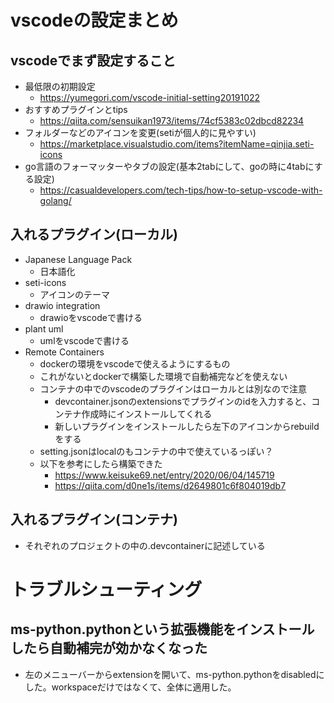 # vscodeの設定まとめ

## vscodeでまず設定すること
- 最低限の初期設定
    - https://yumegori.com/vscode-initial-setting20191022
- おすすめプラグインとtips
    - https://qiita.com/sensuikan1973/items/74cf5383c02dbcd82234
- フォルダーなどのアイコンを変更(setiが個人的に見やすい)
    - https://marketplace.visualstudio.com/items?itemName=qinjia.seti-icons
- go言語のフォーマッターやタブの設定(基本2tabにして、goの時に4tabにする設定)
    - https://casualdevelopers.com/tech-tips/how-to-setup-vscode-with-golang/

## 入れるプラグイン(ローカル)
- Japanese Language Pack
    - 日本語化
- seti-icons
    - アイコンのテーマ
- drawio integration
    - drawioをvscodeで書ける
- plant uml
    - umlをvscodeで書ける
- Remote Containers
    - dockerの環境をvscodeで使えるようにするもの
    - これがないとdockerで構築した環境で自動補完などを使えない
    - コンテナの中でのvscodeのプラグインはローカルとは別なので注意
        - devcontainer.jsonのextensionsでプラグインのidを入力すると、コンテナ作成時にインストールしてくれる
        - 新しいプラグインをインストールしたら左下のアイコンからrebuildをする
    - setting.jsonはlocalのもコンテナの中で使えているっぽい？
    - 以下を参考にしたら構築できた
        - https://www.keisuke69.net/entry/2020/06/04/145719
        - https://qiita.com/d0ne1s/items/d2649801c6f804019db7

## 入れるプラグイン(コンテナ)
- それぞれのプロジェクトの中の.devcontainerに記述している

# トラブルシューティング
## ms-python.pythonという拡張機能をインストールしたら自動補完が効かなくなった
- 左のメニューバーからextensionを開いて、ms-python.pythonをdisabledにした。workspaceだけではなくて、全体に適用した。
